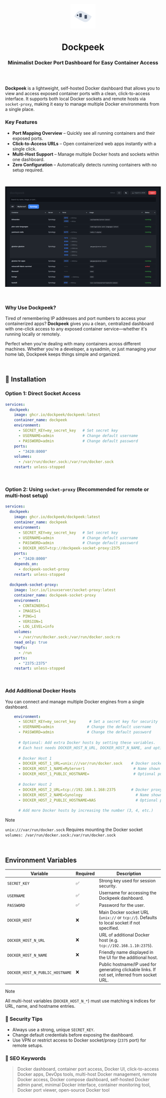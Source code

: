 <div align="center">
  <a href="https://github.com/dockpeek/dockpeek">
     <img src="static/logo_2.svg" alt="dockpeek logo" width="80" height="80"/>
  </a>
</div>

<h1 align="center">Dockpeek</h1>
<h3 align="center">Minimalist Docker Port Dashboard for Easy Container Access</h3>

<br>
<br>

**Dockpeek** is a lightweight, self-hosted Docker dashboard that allows you to view and access exposed container ports with a clean, click-to-access interface. It supports both local Docker sockets and remote hosts via `socket-proxy`, making it easy to manage multiple Docker environments from a single place.


### Key Features

-  **Port Mapping Overview** – Quickly see all running containers and their exposed ports.
-  **Click-to-Access URLs** – Open containerized web apps instantly with a single click.
-  **Multi-Host Support** – Manage multiple Docker hosts and sockets within one dashboard.
-  **Zero Configuration** – Automatically detects running containers with no setup required.

<br>

<div align="center">

![Dockpeek Night mode screenshot](screenshot.png)

</div>

<br>

### Why Use Dockpeek?

Tired of remembering IP addresses and port numbers to access your containerized apps? **Dockpeek** gives you a clean, centralized dashboard with one-click access to any exposed container service—whether it's running locally or remotely.

Perfect when you're dealing with many containers across different machines. Whether you're a developer, a sysadmin, or just managing your home lab, Dockpeek keeps things simple and organized.

<br>

## 🔧 Installation

### Option 1: Direct Socket Access
```yaml
services:
  dockpeek:
    image: ghcr.io/dockpeek/dockpeek:latest
    container_name: dockpeek
    environment:
      - SECRET_KEY=my_secret_key   # Set secret key
      - USERNAME=admin             # Change default username
      - PASSWORD=admin             # Change default password
    ports:
      - "3420:8000"
    volumes:
      - /var/run/docker.sock:/var/run/docker.sock
    restart: unless-stopped
```

<br>

### Option 2: Using `socket-proxy` (Recommended for remote or multi-host setup)


```yaml
services:
  dockpeek:
    image: ghcr.io/dockpeek/dockpeek:latest
    container_name: dockpeek
    environment:
      - SECRET_KEY=my_secret_key   # Set secret key
      - USERNAME=admin             # Change default username
      - PASSWORD=admin             # Change default password
      - DOCKER_HOST=tcp://dockpeek-socket-proxy:2375
    ports:
      - "3420:8000"
    depends_on:
      - dockpeek-socket-proxy
    restart: unless-stopped

  dockpeek-socket-proxy:
    image: lscr.io/linuxserver/socket-proxy:latest
    container_name: dockpeek-socket-proxy
    environment:
      - CONTAINERS=1
      - IMAGES=1
      - PING=1
      - VERSION=1
      - LOG_LEVEL=info
    volumes:
      - /var/run/docker.sock:/var/run/docker.sock:ro
    read_only: true
    tmpfs:
      - /run
    ports:
      - "2375:2375"
    restart: unless-stopped
```

<br>

###  Add Additional Docker Hosts

You can connect and manage multiple Docker engines from a single dashboard.

```yaml
    environment:
      - SECRET_KEY=my_secret_key      # Set a secret key for security
      - USERNAME=admin               # Change the default username
      - PASSWORD=admin               # Change the default password
      
      # Optional: Add extra Docker hosts by setting these variables.
      # Each host needs DOCKER_HOST_N_URL, DOCKER_HOST_N_NAME, and optionally DOCKER_HOST_N_PUBLIC_HOSTNAME.
      
      # Docker Host 1
      - DOCKER_HOST_1_URL=unix:///var/run/docker.sock    # Docker socket URL
      - DOCKER_HOST_1_NAME=MyServer1                      # Name shown in the UI
      - DOCKER_HOST_1_PUBLIC_HOSTNAME=                    # Optional public hostname or IP for links; if empty, inferred from URL
      
      # Docker Host 2
      - DOCKER_HOST_2_URL=tcp://192.168.1.168:2375       # Docker proxy URL
      - DOCKER_HOST_2_NAME=Synology                        # Name shown in the UI
      - DOCKER_HOST_2_PUBLIC_HOSTNAME=NAS                  # Optional public hostname or IP (e.g. 'NAS' for Tailscale access)
      
      # Add more Docker hosts by increasing the number (3, 4, etc.)

```
  
> [!NOTE]
> `unix:///var/run/docker.sock`   Requires mounting the Docker socket `volumes: /var/run/docker.sock:/var/run/docker.sock`


<br>

  ## Environment Variables

| Variable                         | Required | Description                                                                                      |
|----------------------------------|----------|--------------------------------------------------------------------------------------------------|
| `SECRET_KEY`                     | ✅       | Strong key used for session security.                                                            |
| `USERNAME`                       | ✅       | Username for accessing the Dockpeek dashboard.                                                   |
| `PASSWORD`                       | ✅       | Password for the user.                                                                           |
| `DOCKER_HOST`                    | ❌       | Main Docker socket URL (`unix://` or `tcp://`). Defaults to local socket if not specified.       |
| `DOCKER_HOST_N_URL`              | ❌       | URL of additional Docker host (e.g. `tcp://192.168.1.10:2375`).                                  |
| `DOCKER_HOST_N_NAME`             | ❌       | Friendly name displayed in the UI for the additional host.                                       |
| `DOCKER_HOST_N_PUBLIC_HOSTNAME`  | ❌       | Public hostname/IP used for generating clickable links. If not set, inferred from socket URL.    |
  
> [!NOTE]
> All multi-host variables (`DOCKER_HOST_N_*`) must use matching `N` indices for URL, name, and hostname entries.


### 🔐 Security Tips

- Always use a strong, unique `SECRET_KEY`.
- Change default credentials before exposing the dashboard.
- Use VPN or restrict access to Docker socket/proxy (`2375` port) for remote setups.



### 🔎 SEO Keywords

> Docker dashboard, container port access, Docker UI, click-to-access Docker apps, DevOps tools, multi-host Docker management, remote Docker access, Docker compose dashboard, self-hosted Docker admin panel, minimal Docker interface, container monitoring tool, Docker port viewer, open-source Docker tool
